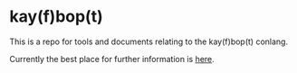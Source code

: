 # kay(f)bop(t)

This is a repo for tools and documents relating to the kay(f)bop(t) conlang.

Currently the best place for further information is [here](https://crazyninjageeks.wordpress.com/2015/11/28/introduction-to-kayfdanfsantaptvlirtsangbesputvombngagtvlimpkayfsnafkayfgaf-boptvegpdaffshofbompvlimpgafvlimpgaf/).